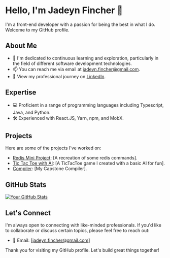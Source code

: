 # Hello, I'm Jadeyn Fincher 👋

I'm a front-end developer with a passion for being the best in what I do. Welcome to my GitHub profile.

## About Me

- 🔬 I'm dedicated to continuous learning and exploration, particularly in the field of different software development technologies.
- 📫 You can reach me via email at jadeyn.fincher@gmail.com.
- 💼 View my professional journey on [LinkedIn](https://www.linkedin.com/in/jadeyn-fincher).

## Expertise

- 💻 Proficient in a range of programming languages including Typescript, Java, and Python.
- 🛠️ Experienced with React.JS, Yarn, npm, and MobX.

## Projects

Here are some of the projects I've worked on:

- [Redis Mini Project](https://github.com/Vcvzgbzz/RedisMini-Project): [A recreation of some redis commands].
- [Tic Tac Toe with AI](https://github.com/Vcvzgbzz/ticTacToeWithComputerAI): [A TicTacToe game I created with a basic AI for fun].
- [Compiler](https://github.com/Vcvzgbzz/CatScript-Compilers-Project): [My Capstone Compiler].

## GitHub Stats

[![Your GitHub Stats](https://github-readme-stats.vercel.app/api?username=Vcvzgbzz&show_icons=true&count_private=true)](https://github.com/Vcvzgbzz)


## Let's Connect

I'm always open to connecting with like-minded professionals. If you'd like to collaborate or discuss certain topics, please feel free to reach out:

- 📧 Email: [jadeyn.fincher@gmail.com]

Thank you for visiting my GitHub profile. Let's build great things together!
